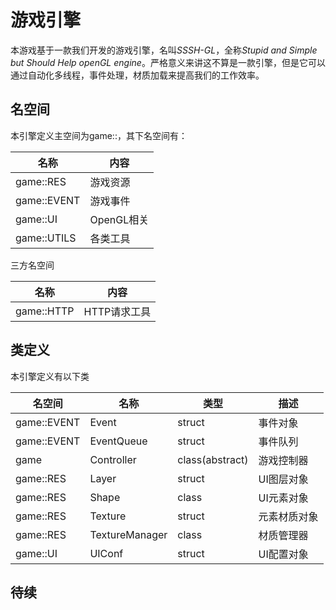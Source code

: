 # 游戏引擎
本游戏基于一款我们开发的游戏引擎，名叫*SSSH-GL*，全称*Stupid and Simple but Should Help openGL engine*。严格意义来讲这不算是一款引擎，但是它可以通过自动化多线程，事件处理，材质加载来提高我们的工作效率。

## 名空间
本引擎定义主空间为game::，其下名空间有：

| 名称        | 内容       |
| ----------- | ---------- |
| game::RES   | 游戏资源   |
| game::EVENT | 游戏事件   |
| game::UI    | OpenGL相关 |
| game::UTILS | 各类工具   |

三方名空间

| 名称       | 内容         |
| ---------- | ------------ |
| game::HTTP | HTTP请求工具 |

## 类定义
本引擎定义有以下类

| 名空间      | 名称           | 类型            | 描述         |
| ----------- | -------------- | --------------- | ------------ |
| game::EVENT | Event          | struct          | 事件对象     |
| game::EVENT | EventQueue     | struct          | 事件队列     |
| game        | Controller     | class(abstract) | 游戏控制器   |
| game::RES   | Layer          | struct          | UI图层对象   |
| game::RES   | Shape          | class           | UI元素对象   |
| game::RES   | Texture        | struct          | 元素材质对象 |
| game::RES   | TextureManager | class           | 材质管理器   |
| game::UI    | UIConf         | struct          | UI配置对象   |


## 待续
